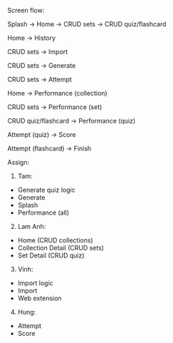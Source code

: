 Screen flow:

Splash -> Home -> CRUD sets -> CRUD quiz/flashcard

Home -> History

CRUD sets -> Import

CRUD sets -> Generate

CRUD sets -> Attempt

Home -> Performance (collection)

CRUD sets -> Performance (set)

CRUD quiz/flashcard -> Performance (quiz)

Attempt (quiz) -> Score

Attempt (flashcard) -> Finish

Assign:

1. Tam:

- Generate quiz logic
- Generate
- Splash
- Performance (all)

2. Lam Anh:

- Home (CRUD collections)
- Collection Detail (CRUD sets)
- Set Detail (CRUD quiz)

3. Vinh:

- Import logic
- Import
- Web extension

4. Hung:

- Attempt
- Score